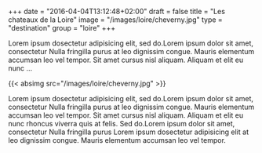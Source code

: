 +++
date = "2016-04-04T13:12:48+02:00"
draft = false
title = "Les chateaux de la Loire"
image = "/images/loire/cheverny.jpg"
type = "destination"
group = "loire"
+++

Lorem ipsum dosectetur adipisicing elit, sed do.Lorem ipsum dolor sit amet, consectetur Nulla fringilla purus at leo dignissim congue. Mauris elementum accumsan leo vel tempor. Sit amet cursus nisl aliquam. Aliquam et elit eu nunc …


{{< absimg src="/images/loire/cheverny.jpg" >}}


Lorem ipsum dosectetur adipisicing elit, sed do.Lorem ipsum dolor sit amet, consectetur Nulla fringilla purus at leo dignissim congue. Mauris elementum accumsan leo vel tempor. Sit amet cursus nisl aliquam. Aliquam et elit eu nunc rhoncus viverra quis at felis. Sed do.Lorem ipsum dolor sit amet, consectetur Nulla fringilla purus Lorem ipsum dosectetur adipisicing elit at leo dignissim congue. Mauris elementum accumsan leo vel tempor.